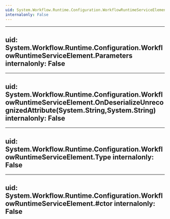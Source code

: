 ```yaml
---
uid: System.Workflow.Runtime.Configuration.WorkflowRuntimeServiceElement
internalonly: False
---
```


---
uid: System.Workflow.Runtime.Configuration.WorkflowRuntimeServiceElement.Parameters
internalonly: False
---

---
uid: System.Workflow.Runtime.Configuration.WorkflowRuntimeServiceElement.OnDeserializeUnrecognizedAttribute(System.String,System.String)
internalonly: False
---

---
uid: System.Workflow.Runtime.Configuration.WorkflowRuntimeServiceElement.Type
internalonly: False
---

---
uid: System.Workflow.Runtime.Configuration.WorkflowRuntimeServiceElement.#ctor
internalonly: False
---
